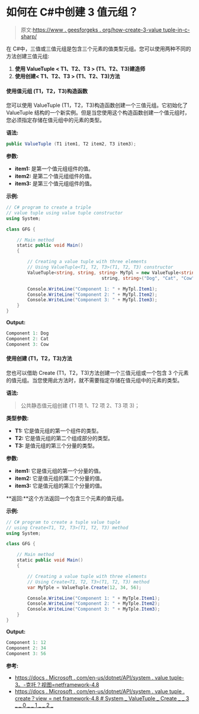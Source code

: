 # 如何在 C#中创建 3 值元组？

> 原文:[https://www . geesforgeks . org/how-create-3-value tuple-in-c-sharp/](https://www.geeksforgeeks.org/how-to-create-3-valuetuple-in-c-sharp/)

在 C#中，三值或三值元组是包含三个元素的值类型元组。您可以使用两种不同的方法创建三值元组:

1.  **使用 ValueTuple < T1、T2、T3 > (T1、T2、T3)建造师**
2.  **使用创建< T1、T2、T3 > (T1、T2、T3)方法**

#### 使用值元组 <t1 t2="" t3="">(T1，T2，T3)构造函数</t1>

您可以使用 ValueTuple <t1 t2="" t3="">(T1，T2，T3)构造函数创建一个三值元组。它初始化了 ValueTuple <t1 t2="" t3="">结构的一个新实例。但是当您使用这个构造函数创建一个值元组时，您必须指定存储在值元组中的元素的类型。</t1></t1>

**语法:**

```cs
public ValueTuple (T1 item1, T2 item2, T3 item3);
```

**参数:**

*   **item1:** 是第一个值元组组件的值。
*   **item2:** 是第二个值元组组件的值。
*   **item3:** 是第三个值元组组件的值。

**示例:**

```cs
// C# program to create a triple
// value tuple using value tuple constructor
using System;

class GFG {

    // Main method
    static public void Main()
    {

        // Creating a value tuple with three elements
        // Using ValueTuple<T1, T2, T3>(T1, T2, T3) constructor
        ValueTuple<string, string, string> MyTpl = new ValueTuple<string,
                                    string, string>("Dog", "Cat", "Cow");

        Console.WriteLine("Component 1: " + MyTpl.Item1);
        Console.WriteLine("Component 2: " + MyTpl.Item2);
        Console.WriteLine("Component 3: " + MyTpl.Item3);
    }
}
```

**Output:**

```cs
Component 1: Dog
Component 2: Cat
Component 3: Cow

```

#### 使用创建 <t1 t2="" t3="">(T1，T2，T3)方法</t1>

您也可以借助 Create <t1 t2="" t3="">(T1，T2，T3)方法创建一个三值元组或一个包含 3 个元素的值元组。当您使用此方法时，就不需要指定存储在值元组中的元素的类型。</t1>

**语法:**

> 公共静态值元组<t1 t2="" t3="">创建 <t1 t2="" t3="">(T1 项 1、T2 项 2、T3 项 3)；</t1></t1>

**类型参数:**

*   **T1:** 它是值元组的第一个组件的类型。
*   **T2:** 它是值元组的第二个组成部分的类型。
*   **T3:** 是值元组的第三个分量的类型。

**参数:**

*   **item1:** 它是值元组的第一个分量的值。
*   **item2:** 它是值元组的第二个分量的值。
*   **item3:** 它是值元组的第三个分量的值。

**返回:**这个方法返回一个包含三个元素的值元组。

**示例:**

```cs
// C# program to create a tuple value tuple
// using Create<T1, T2, T3>(T1, T2, T3) method
using System;

class GFG {

    // Main method
    static public void Main()
    {

        // Creating a value tuple with three elements
        // Using Create<T1, T2, T3>(T1, T2, T3) method
        var MyTple = ValueTuple.Create(12, 34, 56);

        Console.WriteLine("Component 1: " + MyTple.Item1);
        Console.WriteLine("Component 2: " + MyTple.Item2);
        Console.WriteLine("Component 3: " + MyTple.Item3);
    }
}
```

**Output:**

```cs
Component 1: 12
Component 2: 34
Component 3: 56

```

**参考:**

*   [https://docs . Microsoft . com/en-us/dotnet/API/system . value tuple-3。-克托？视图=netframework-4.8](https://docs.microsoft.com/en-us/dotnet/api/system.valuetuple-3.-ctor?view=netframework-4.8)
*   [https://docs . Microsoft . com/en-us/dotnet/API/system . value tuple . create？view = net framework-4.8 # System _ ValueTuple _ Create _ _ 3 _ _ 0 _ _ 1 _ _ 2 _](https://docs.microsoft.com/en-us/dotnet/api/system.valuetuple.create?view=netframework-4.8#System_ValueTuple_Create__3___0___1___2_)
